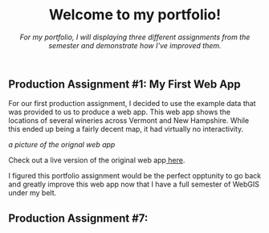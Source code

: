 <header>
  
# Welcome to my portfolio!
_For my portfolio, I will displaying three different assignments from the semester and demonstrate how I've improved them._

</header>

## Production Assignment #1: My First Web App

For our first production assignment, I decided to use the example data that was provided to us to produce a web app. This web app shows the locations of several wineries across Vermont and New Hampshire. While this ended up being a fairly decent map, it had virtually no interactivity.

_a picture of the orignal web app_


Check out a live version of the original web app<a href="https://umass-amherst.maps.arcgis.com/apps/instant/sidebar/index.html?appid=47d34172b1534044830d4b527b67c8ef"> here</a>.

I figured this portfolio assignment would be the perfect opptunity to go back and greatly improve this web app now that I have a full semester of WebGIS under my belt.


## Production Assignment #7: 
